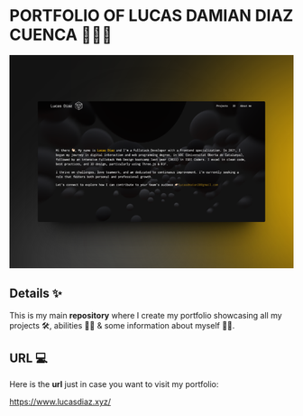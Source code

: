 # PORTFOLIO OF LUCAS DAMIAN DIAZ CUENCA 🧑🏼‍💻

<img src="./public/images/README.png" alt="image of my website">

## Details ✨

This is my main **repository** where I create my portfolio showcasing all my projects 🛠️, abilities 💪🏻 & some information about myself 👋🏻.

## URL 💻

Here is the **url** just in case you want to visit my portfolio:

https://www.lucasdiaz.xyz/

